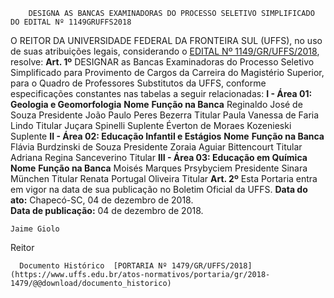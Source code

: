         DESIGNA AS BANCAS EXAMINADORAS DO PROCESSO SELETIVO SIMPLIFICADO DO EDITAL Nº 1149GRUFFS2018  

 O REITOR DA UNIVERSIDADE FEDERAL DA FRONTEIRA SUL (UFFS), no uso de suas atribuições legais, considerando o [EDITAL Nº 1149/GR/UFFS/2018](https://www.uffs.edu.br/atos-normativos/edital/gr/2018-1149), resolve:   **Art. 1º**  DESIGNAR as Bancas Examinadoras do Processo Seletivo Simplificado para Provimento de Cargos da Carreira do Magistério Superior, para o Quadro de Professores Substitutos da UFFS, conforme especificações constantes nas tabelas a seguir relacionadas: **I - Área 01: Geologia e Geomorfologia**     **Nome**   **Função na Banca**     Reginaldo José de Souza   Presidente     João Paulo Peres Bezerra   Titular     Paula Vanessa de Faria Lindo   Titular     Juçara Spinelli   Suplente     Éverton de Moraes Kozenieski   Suplente       **II - Área 02: Educação Infantil e Estágios**     **Nome**   **Função na Banca**     Flávia Burdzinski de Souza   Presidente     Zoraia Aguiar Bittencourt   Titular     Adriana Regina Sanceverino   Titular       **III - Área 03: Educação em Química**     **Nome**   **Função na Banca**     Moisés Marques Prsybyciem   Presidente     Sinara München   Titular     Renata Portugal Oliveira   Titular       **Art. 2º**  Esta Portaria entra em vigor na data de sua publicação no Boletim Oficial da UFFS.      **Data do ato:** Chapecó-SC, 04 de dezembro de 2018.   
 **Data de publicação:**  04 de dezembro de 2018. 

    Jaime Giolo   
 Reitor 

      Documento Histórico  [PORTARIA Nº 1479/GR/UFFS/2018](https://www.uffs.edu.br/atos-normativos/portaria/gr/2018-1479/@@download/documento_historico)     
      